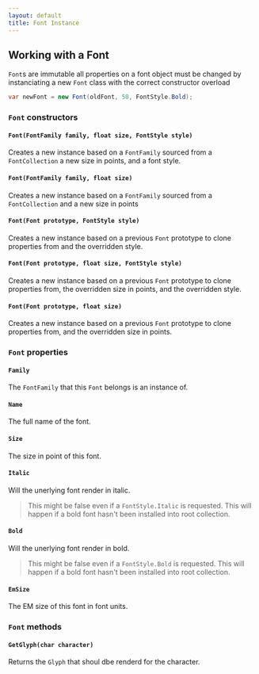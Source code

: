 ```yaml
---
layout: default
title: Font Instance
---
```


## Working with a Font

`Font`s are immutable all properties on a font object must be changed by instanciating a new `Font` class with the correct constructor overload

```c#
var newFont = new Font(oldFont, 50, FontStyle.Bold);
``` 

###  `Font` constructors

#### `Font(FontFamily family, float size, FontStyle style)`

Creates a new instance based on a `FontFamily` sourced from a `FontCollection` a new size in points, and a font style.

#### `Font(FontFamily family, float size)`

Creates a new instance based on a `FontFamily` sourced from a `FontCollection` and a new size in points

#### `Font(Font prototype, FontStyle style)`

Creates a new instance based on a previous `Font` prototype to clone properties from and the overridden style.

#### `Font(Font prototype, float size, FontStyle style)`

Creates a new instance based on a previous `Font` prototype to clone properties from, the overridden size in points, and the overridden style.

#### `Font(Font prototype, float size)`

Creates a new instance based on a previous `Font` prototype to clone properties from, and the overridden size in points.

###  `Font` properties

#### `Family`

The `FontFamily` that this `Font` belongs is an instance of.

#### `Name`

The full name of the font.

#### `Size`

The size in point of this font.

#### `Italic`

Will the unerlying font render in italic. 

> This might be false even if a `FontStyle.Italic` is requested. This will happen if a bold font hasn't been installed into root collection.

#### `Bold`

Will the unerlying font render in bold. 

> This might be false even if a `FontStyle.Bold` is requested. This will happen if a bold font hasn't been installed into root collection.


#### `EmSize`

The EM size of this font in font units.

###  `Font` methods

#### `GetGlyph(char character)`

Returns the `Glyph` that shoul dbe renderd for the character.
